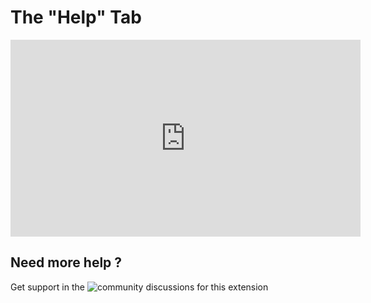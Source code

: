 # The "Help" Tab

<iframe width="560" height="315" src="https://www.youtube.com/watch?v=LlTHXtKIb3E&list=PLdo4fOcmZ0oWoazjhXQzBKMrFuArxpW80&index=3&ab_channel=dotnet" frameborder="0" allowfullscreen> </iframe>

## Need more help ?

Get support in the ![community discussions](https://github.com/Xlient/tq-CSharp/discussions/categories/mission-help) for this extension